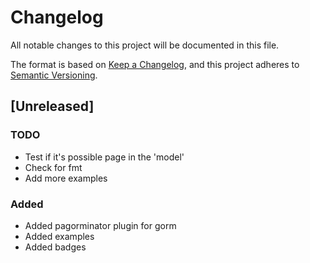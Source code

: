 # Changelog

All notable changes to this project will be documented in this file.

The format is based on [Keep a Changelog](https://keepachangelog.com/en/1.1.0/),
and this project adheres to [Semantic Versioning](https://semver.org/spec/v2.0.0.html).

## [Unreleased]

### TODO

- Test if it's possible page in the 'model'
- Check for fmt
- Add more examples

### Added

- Added pagorminator plugin for gorm
- Added examples
- Added badges